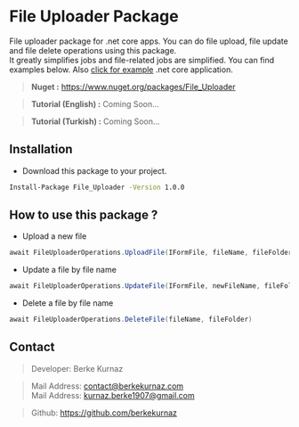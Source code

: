 # File Uploader Package
File uploader package for .net core apps. You can do file upload, file update and file delete operations using this package. <br/>
It greatly simplifies jobs and file-related jobs are simplified. 
You can find examples below. Also [click for example](https://github.com/berkekurnaz/file-uploader-package/tree/master/FileUploader.Test) .net core application.

> **Nuget :** https://www.nuget.org/packages/File_Uploader <br/>

> **Tutorial (English) :** Coming Soon...

> **Tutorial (Turkish) :** Coming Soon...



## Installation
- Download this package to your project.
```bash
Install-Package File_Uploader -Version 1.0.0
```

## How to use this package ?
- Upload a new file
```csharp
await FileUploaderOperations.UploadFile(IFormFile, fileName, fileFolder)
```
- Update a file by file name
```csharp
await FileUploaderOperations.UpdateFile(IFormFile, newFileName, fileFolder, updateFileName)
```
- Delete a file by file name
```csharp
await FileUploaderOperations.DeleteFile(fileName, fileFolder)
```


## Contact
> Developer: Berke Kurnaz

> Mail Address: contact@berkekurnaz.com <br/>
> Mail Address: kurnaz.berke1907@gmail.com

> Github: https://github.com/berkekurnaz